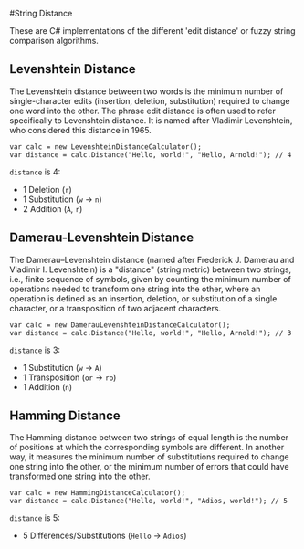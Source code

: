 #String Distance

These are C# implementations of the different 'edit distance' or fuzzy string comparison algorithms.

## Levenshtein Distance
The Levenshtein distance between two words is the minimum number of single-character edits (insertion, deletion, substitution) required to change one word into the other. The phrase edit distance is often used to refer specifically to Levenshtein distance. It is named after Vladimir Levenshtein, who considered this distance in 1965.

    var calc = new LevenshteinDistanceCalculator();
    var distance = calc.Distance("Hello, world!", "Hello, Arnold!"); // 4
        
`distance` is 4:
- 1 Deletion (`r`)
- 1 Substitution (`w` -> `n`)
- 2 Addition (`A`, `r`)

## Damerau-Levenshtein Distance
The Damerau–Levenshtein distance (named after Frederick J. Damerau and Vladimir I. Levenshtein) is a "distance" (string metric) between two strings, i.e., finite sequence of symbols, given by counting the minimum number of operations needed to transform one string into the other, where an operation is defined as an insertion, deletion, or substitution of a single character, or a transposition of two adjacent characters.

    var calc = new DamerauLevenshteinDistanceCalculator();
    var distance = calc.Distance("Hello, world!", "Hello, Arnold!"); // 3
        
`distance` is 3:
- 1 Substitution (`w` -> `A`)
- 1 Transposition (`or` -> `ro`)
- 1 Addition (`n`)


## Hamming Distance
The Hamming distance between two strings of equal length is the number of positions at which the corresponding symbols are different. In another way, it measures the minimum number of substitutions required to change one string into the other, or the minimum number of errors that could have transformed one string into the other.

    var calc = new HammingDistanceCalculator();
    var distance = calc.Distance("Hello, world!", "Adios, world!"); // 5
        
`distance` is 5:
- 5 Differences/Substitutions (`Hello` -> `Adios`)
